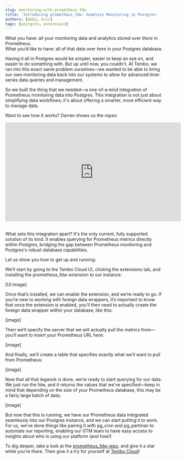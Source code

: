 ```yaml
---
slug: monitoring-with-prometheus-fdw
title: 'Introducing prometheus_fdw: Seamless Monitoring in Postgres'
authors: [abby, eric]
tags: [postgres, extensions]
---
```


What you have: all your monitoring data and analytics stored over _there_ in Prometheus. 
<br />
What you’d _like_ to have: all of that data over _here_ in your Postgres database. 

Having it all in Postgres would be simpler, easier to keep an eye on, and easier to do something with. But up until now, you couldn’t. At Tembo, we ran into this exact same problem ourselves—we wanted to be able to bring our own monitoring data back into our systems to allow for advanced time-series data queries and management. 

So we built the thing that we needed—a one-of-a-kind integration of Prometheus monitoring data into Postgres. This integration is not just about simplifying data workflows; it's about offering a smarter, more efficient way to manage data.

Want to see how it works? Darren shows us the ropes:

<iframe width="560" height="315" src="https://www.youtube.com/embed/LVuH4RtNQss?si=N95sY1J1fyM7oFbp" title="YouTube video player" frameborder="0" allow="accelerometer; autoplay; clipboard-write; encrypted-media; gyroscope; picture-in-picture; web-share" allowfullscreen></iframe>
 
<br /> What sets this integration apart? It's the only current, fully supported solution of its kind. It enables querying for Prometheus metrics directly within Postgres, bridging the gap between Prometheus monitoring and Postgres's robust database capabilities. 

Let us show you how to get up and running:

We’ll start by going to the Tembo Cloud UI, clicking the extensions tab, and installing the prometheus_fdw extension to our instance. 

[UI image]

Once that’s installed, we can enable the extension, and we’re ready to go. If you’re new to working with foreign data wrappers, it’s important to know that once the extension is enabled, you’ll then need to actually create the foreign data wrapper within your database, like this: 

[image]

Then we’ll specify the server that we will actually pull the metrics from—you’ll want to insert your Prometheus URL here: 

[image]

And finally, we’ll create a table that specifies exactly what we’ll want to pull from Prometheus:

[image]


Now that all that legwork is done, we’re ready to start querying for our data. We just run the fdw, and it returns the values that we’ve specified—keep in mind that depending on the size of your Prometheus database, this may be a fairly large batch of data:

[image]

But now that this is running, we have our Prometheus data integrated seamlessly into our Postgres instance, and we can start putting it to work. For us, we’ve done things like pairing it with pg_cron and pg_partman to automate our reporting, enabling our GTM team to have easy access to insights about who is using our platform (and how!) 

To dig deeper, take a look at the [prometheus_fdw repo](https://github.com/tembo-io/prometheus_fdw), and give it a star while you’re there. Then give it a try for yourself at [Tembo Cloud](https://cloud.tembo.io/)! 
